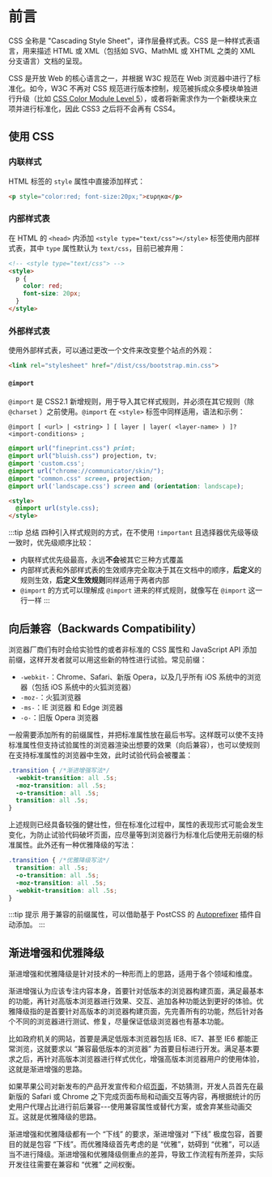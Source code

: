 # 前言

CSS 全称是 "Cascading Style Sheet"，译作层叠样式表。CSS 是一种样式表语言，用来描述 HTML 或 XML（包括如 SVG、MathML 或 XHTML 之类的 XML 分支语言）文档的呈现。

CSS 是开放 Web 的核心语言之一，并根据 W3C 规范在 Web 浏览器中进行了标准化。如今，W3C 不再对 CSS 规范进行版本控制，规范被拆成众多模块单独进行升级（比如 [CSS Color Module Level 5](https://drafts.csswg.org/css-color-5/)），或者将新需求作为一个新模块来立项并进行标准化，因此 CSS3 之后将不会再有 CSS4。



## 使用 CSS

### 内联样式

HTML 标签的 `style` 属性中直接添加样式：

```HTML
<p style="color:red; font-size:20px;">ευρηκα</p>
```

### 内部样式表

在 HTML 的 `<head>` 内添加 `<style type="text/css"></style>` 标签使用内部样式表，其中 `type` 属性默认为 `text/css`，目前已被弃用：

```HTML
<!-- <style type="text/css"> -->
<style>  
  p {
    color: red;
    font-size: 20px;
  }
</style>
```

### 外部样式表

使用外部样式表，可以通过更改一个文件来改变整个站点的外观：

```HTML
<link rel="stylesheet" href="/dist/css/bootstrap.min.css">
```

#### `@import`

`@import` 是 CSS2.1 新增规则，用于导入其它样式规则，并必须在其它规则（除 `@charset` ）之前使用。`@import` 在 `<style>` 标签中同样适用，语法和示例：

```
@import [ <url> | <string> ] [ layer | layer( <layer-name> ) ]? <import-conditions> ;  
```

```CSS
@import url("fineprint.css") print;
@import url("bluish.css") projection, tv;
@import 'custom.css';
@import url("chrome://communicator/skin/");
@import "common.css" screen, projection;
@import url('landscape.css') screen and (orientation: landscape);
```

```HTML
<style>
  @import url(style.css);
</style>
```

:::tip 总结
四种引入样式规则的方式，在不使用 `!important` 且选择器优先级等级一致时，优先级顺序比较：
- 内联样式优先级最高，永远**不会**被其它三种方式覆盖
- 内部样式表和外部样式表的生效顺序完全取决于其在文档中的顺序，**后定义**的规则生效，**后定义生效规则**同样适用于两者内部
- `@import` 的方式可以理解成 `@import` 进来的样式规则，就像写在 `@import` 这一行一样
  :::

## 向后兼容（Backwards Compatibility）

浏览器厂商们有时会给实验性的或者非标准的 CSS 属性和 JavaScript API 添加前缀，这样开发者就可以用这些新的特性进行试验。常见前缀：
- `-webkit-`：Chrome、Safari、新版 Opera，以及几乎所有 iOS 系统中的浏览器（包括 iOS 系统中的火狐浏览器）
- `-moz-`：火狐浏览器
- `-ms-`：IE 浏览器 和 Edge 浏览器
- `-o-`：旧版 Opera 浏览器

一般需要添加所有的前缀属性，并把标准属性放在最后书写。这样既可以使不支持标准属性但支持试验属性的浏览器渲染出想要的效果（向后兼容），也可以使规则在支持标准属性的浏览器中生效，此时试验代码会被覆盖：

```CSS
.transition { /*渐进增强写法*/
  -webkit-transition: all .5s;
  -moz-transition: all .5s;
  -o-transition: all .5s;
  transition: all .5s;
}
```

上述规则已经具备较强的健壮性，但在标准化过程中，属性的表现形式可能会发生变化，为防止试验代码破坏页面，应尽量等到浏览器行为标准化后使用无前缀的标准属性。此外还有一种优雅降级的写法：

```CSS
.transition { /*优雅降级写法*/
  transition: all .5s;
  -o-transition: all .5s;
  -moz-transition: all .5s;
  -webkit-transition: all .5s;
}
```

:::tip 提示
用于兼容的前缀属性，可以借助基于 PostCSS 的 [Autoprefixer](https://github.com/postcss/autoprefixer) 插件自动添加。
:::

## 渐进增强和优雅降级

渐进增强和优雅降级是针对技术的一种形而上的思路，适用于各个领域和维度。

渐进增强认为应该专注内容本身，首要针对低版本的浏览器构建页面，满足最基本的功能，再针对高版本浏览器进行效果、交互、追加各种功能达到更好的体验。优雅降级指的是首要针对高版本的浏览器构建页面，先完善所有的功能，然后针对各个不同的浏览器进行测试、修复，尽量保证低级浏览器也有基本功能。

比如政府机关的网站，首要是满足低版本浏览器包括 IE8、IE7、甚至 IE6 都能正常浏览，这就要求以 “兼容最低版本的浏览器” 为首要目标进行开发。满足基本要求之后，再针对高版本浏览器进行样式优化，增强高版本浏览器用户的使用体验，这就是渐进增强的思路。

如果苹果公司对新发布的产品开发宣传和介绍[页面](https://www.apple.com.cn/airpods-pro/)，不妨猜测，开发人员首先在最新版的 Safari 或 Chrome 之下完成页面布局和动画交互等内容，再根据统计的历史用户代理占比进行前后兼容---使用兼容属性或替代方案，或舍弃某些动画交互。这就是优雅降级的思路。

渐进增强和优雅降级都有一个 “下线” 的要求，渐进增强对 “下线” 极度包容，首要目的就是包容 “下线”。而优雅降级首先考虑的是 “优雅”，妨碍到 “优雅”，可以适当不进行降级。渐进增强和优雅降级侧重点的差异，导致工作流程有所差异，实际开发往往需要在兼容和 “优雅” 之间权衡。
